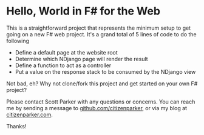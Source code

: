 # Hello, World in F# for the Web #

This is a straightforward project that represents the minimum setup to get going on a new F# web project. It's a grand total of 5 lines of code to do the following

* Define a default page at the website root
* Determine which NDjango page will render the result
* Define a function to act as a controller
* Put a value on the response stack to be consumed by the NDjango view

Not bad, eh? Why not clone/fork this project and get started on your own F# project?

Please contact Scott Parker with any questions or concerns. You can reach me by sending a message to [github.com/citizenparker](http://github.com/citizenparker), or via my blog at [citizenparker.com](http://citizenparker.com).

Thanks!